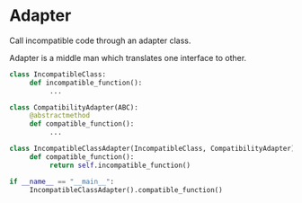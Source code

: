 # Adapter

Call incompatible code through an adapter class.

Adapter is a middle man which translates one interface to other.

```python
class IncompatibleClass:
     def incompatible_function():
          ...

class CompatibilityAdapter(ABC):
     @abstractmethod
     def compatible_function():
          ...

class IncompatibleClassAdapter(IncompatibleClass, CompatibilityAdapter):
     def compatible_function():
          return self.incompatible_function()

if __name__ == "__main__":
     IncompatibleClassAdapter().compatible_function()
```
